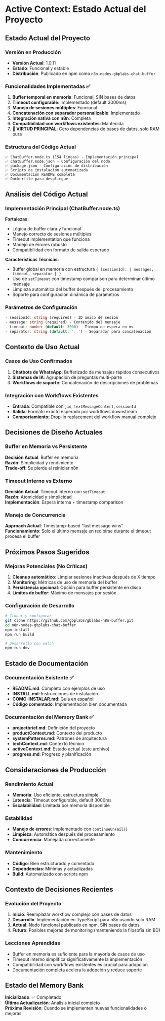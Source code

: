 # Active Context: Estado Actual del Proyecto

## Estado Actual del Proyecto

### Versión en Producción
- **Versión Actual**: 1.0.11
- **Estado**: Funcional y estable
- **Distribución**: Publicado en npm como `n8n-nodes-gbplabs-chat-buffer`

### Funcionalidades Implementadas ✅
1. **Buffer temporal en memoria**: Funcional, SIN bases de datos
2. **Timeout configurable**: Implementado (default 3000ms)
3. **Manejo de sesiones múltiples**: Funcional
4. **Concatenación con separador personalizable**: Implementado
5. **Integración nativa con n8n**: Completa
6. **Compatibilidad con workflows existentes**: Mantenida
7. **🎯 VIRTUD PRINCIPAL**: Cero dependencias de bases de datos, solo RAM pura

### Estructura del Código Actual
```
✅ ChatBuffer.node.ts (154 líneas) - Implementación principal
✅ ChatBuffer.node.json - Configuración del nodo
✅ package.json - Configuración de distribución
✅ Scripts de instalación automatizada
✅ Documentación README completa
✅ Dockerfile para despliegue
```

## Análisis del Código Actual

### Implementación Principal (ChatBuffer.node.ts)
**Fortalezas:**
- Lógica de buffer clara y funcional
- Manejo correcto de sesiones múltiples
- Timeout implementation que funciona
- Manejo de errores robusto
- Compatibilidad con formato de salida esperado

**Características Técnicas:**
- Buffer global en memoria con estructura `{ [sessionId]: { messages, timeout, separator } }`
- Uso de `setTimeout` con timestamp comparison para determinar último mensaje
- Limpieza automática del buffer después del procesamiento
- Soporte para configuración dinámica de parámetros

### Parámetros de Configuración
```typescript
- sessionId: string (required) - ID único de sesión
- message: string (required) - Contenido del mensaje
- timeout: number (default: 3000) - Tiempo de espera en ms
- separator: string (default: '. ') - Separador para concatenación
```

## Contexto de Uso Actual

### Casos de Uso Confirmados
1. **Chatbots de WhatsApp**: Bufferizado de mensajes rápidos consecutivos
2. **Sistemas de IA**: Agrupación de preguntas multi-parte
3. **Workflows de soporte**: Concatenación de descripciones de problemas

### Integración con Workflows Existentes
- **Entrada**: Compatible con `jid`, `textMessageContent`, `sessionId`
- **Salida**: Formato exacto esperado por workflows downstream
- **Comportamiento**: Drop-in replacement del workflow manual complejo

## Decisiones de Diseño Actuales

### Buffer en Memoria vs Persistente
**Decisión Actual**: Buffer en memoria  
**Razón**: Simplicidad y rendimiento  
**Trade-off**: Se pierde al reiniciar n8n

### Timeout Interno vs Externo
**Decisión Actual**: Timeout interno con `setTimeout`  
**Razón**: Atomicidad y simplicidad  
**Implementación**: Espera interna + timestamp comparison

### Manejo de Concurrencia
**Approach Actual**: Timestamp-based "last message wins"  
**Funcionamiento**: Solo el último mensaje en recibirse durante el timeout procesa el buffer

## Próximos Pasos Sugeridos

### Mejoras Potenciales (No Críticas)
1. **Cleanup automático**: Limpiar sesiones inactivas después de X tiempo
2. **Monitoring**: Métricas de uso de memoria del buffer
3. **Persistencia opcional**: Opción para buffer persistente en disco
4. **Límites de buffer**: Máximo de mensajes por sesión

### Configuración de Desarrollo
```bash
# Clonar y configurar
git clone https://github.com/gbplabs/gblabs-n8n-buffer.git
cd n8n-nodes-gbplabs-chat-buffer
npm install
npm run build

# Desarrollo con watch
npm run dev
```

## Estado de Documentación

### Documentación Existente ✅
- **README.md**: Completo con ejemplos de uso
- **INSTALL.md**: Instrucciones de instalación
- **COMO-INSTALAR.md**: Guía en español
- **Código comentado**: Implementación bien documentada

### Documentación del Memory Bank ✅
- **projectbrief.md**: Definición del proyecto
- **productContext.md**: Contexto del producto
- **systemPatterns.md**: Patrones de arquitectura
- **techContext.md**: Contexto técnico
- **activeContext.md**: Estado actual (este archivo)
- **progress.md**: Progreso y planificación

## Consideraciones de Producción

### Rendimiento Actual
- **Memoria**: Uso eficiente, estructura simple
- **Latencia**: Timeout configurable, default 3000ms
- **Escalabilidad**: Limitada por memoria disponible

### Estabilidad
- **Manejo de errores**: Implementado con `continueOnFail()`
- **Limpieza**: Automática después del procesamiento
- **Concurrencia**: Manejada correctamente

### Mantenimiento
- **Código**: Bien estructurado y comentado
- **Dependencias**: Mínimas y actualizadas
- **Build**: Automatizado con scripts npm

## Contexto de Decisiones Recientes

### Evolución del Proyecto
1. **Inicio**: Reemplazar workflow complejo con bases de datos
2. **Desarrollo**: Implementación en TypeScript para n8n usando solo RAM
3. **Actual**: Nodo funcional publicado en npm, SIN bases de datos
4. **Futuro**: Posibles mejoras de monitoring (manteniendo la filosofía sin BD)

### Lecciones Aprendidas
- Buffer en memoria es suficiente para la mayoría de casos de uso
- Timeout interno simplifica significativamente la implementación
- Compatibilidad con workflows existentes es crucial para adopción
- Documentación completa acelera la adopción y reduce soporte

## Estado del Memory Bank

**Inicializado**: ✅ Completado  
**Última Actualización**: Análisis inicial completo  
**Próxima Revisión**: Cuando se implementen nuevas funcionalidades o mejoras 